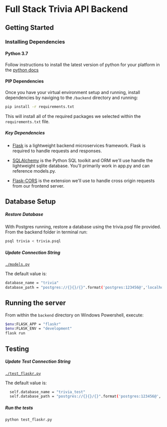 # Full Stack Trivia API Backend

## Getting Started

### Installing Dependencies

#### Python 3.7

Follow instructions to install the latest version of python for your platform in the [python docs](https://docs.python.org/3/using/unix.html#getting-and-installing-the-latest-version-of-python)

#### PIP Dependencies

Once you have your virtual environment setup and running, install dependencies by naviging to the `/backend` directory and running:

```bash
pip install -r requirements.txt
```

This will install all of the required packages we selected within the `requirements.txt` file.

##### Key Dependencies

- [Flask](http://flask.pocoo.org/)  is a lightweight backend microservices framework. Flask is required to handle requests and responses.

- [SQLAlchemy](https://www.sqlalchemy.org/) is the Python SQL toolkit and ORM we'll use handle the lightweight sqlite database. You'll primarily work in app.py and can reference models.py. 

- [Flask-CORS](https://flask-cors.readthedocs.io/en/latest/#) is the extension we'll use to handle cross origin requests from our frontend server. 

## Database Setup
##### Restore Database
With Postgres running, restore a database using the trivia.psql file provided. From the backend folder in terminal run:
```bash
psql trivia < trivia.psql
```
##### Update Connection String
[`./models.py`](./models.py)

The default value is:
```bash
database_name = "trivia"
database_path = "postgres://{}{}/{}".format('postgres:123456@','localhost:5432', database_name)
```

## Running the server

From within the `backend` directory on Windows Powershell, execute:

```bash
$env:FLASK_APP = "flaskr"
$env:FLASK_ENV = "development"
flask run
```

## Testing
##### Update Test Connection String
[`./test_flaskr.py`](./test_flaskr.py)

The default value is:
```bash
  self.database_name = "trivia_test"
  self.database_path = "postgres://{}{}/{}".format('postgres:123456@','localhost:5432', self.database_name)
```

##### Run the tests
```
python test_flaskr.py
```
